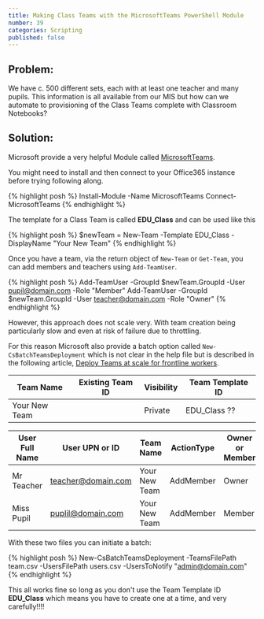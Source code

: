 ```yaml
---
title: Making Class Teams with the MicrosoftTeams PowerShell Module
number: 39
categories: Scripting
published: false
---
```


## Problem:
We have c. 500 different sets, each with at least one teacher and many pupils.  This information is all available from our MIS but how can we automate to provisioning of the Class Teams complete with Classroom Notebooks?

## Solution:

Microsoft provide a very helpful Module called [MicrosoftTeams](https://www.powershellgallery.com/packages/MicrosoftTeams/4.9.1).  

You might need to install and then connect to your Office365 instance before trying following along.

{% highlight posh %}
Install-Module -Name MicrosoftTeams
Connect-MicrosoftTeams
{% endhighlight %}

The template for a Class Team is called __EDU_Class__ and can be used like this

{% highlight posh %}
$newTeam = New-Team -Template EDU_Class -DisplayName "Your New Team"
{% endhighlight %}

Once you have a team, via the return object of ````New-Team```` or ````Get-Team````, you can add members and teachers using ````Add-TeamUser````. 

{% highlight posh %}
Add-TeamUser -GroupId $newTeam.GroupId -User pupil@domain.com -Role "Member"
Add-TeamUser -GroupId $newTeam.GroupId -User teacher@domain.com -Role "Owner"
{% endhighlight %}

However, this approach does not scale very.  With team creation being particularly slow and even at risk of failure due to throttling.

For this reason Microsoft also provide a batch option called ````New-CsBatchTeamsDeployment```` which is not clear in the help file but is described in the following article, [Deploy Teams at scale for frontline workers](https://learn.microsoft.com/en-us/microsoft-365/frontline/deploy-teams-at-scale?view=o365-worldwide).

Team Name       | Existing Team ID  | Visibility    | Team Template ID
---             | ---               | ---           | --- 
Your New Team   |                   | Private       | EDU_Class ??


User Full Name  |  User UPN or ID    | Team Name     | ActionType | Owner or Member	
---             |---                 |---            |---         | ---  
Mr Teacher      | teacher@domain.com | Your New Team | AddMember  | Owner
Miss Pupil      | puplil@domain.com  | Your New Team | AddMember  | Member

With these two files you can initiate a batch:

{% highlight posh %}
New-CsBatchTeamsDeployment -TeamsFilePath team.csv -UsersFilePath users.csv -UsersToNotify "admin@domain.com"
{% endhighlight %}

This all works fine so long as you don't use the Team Template ID __EDU_Class__ which means you have to create one at a time, and very carefully!!!!


